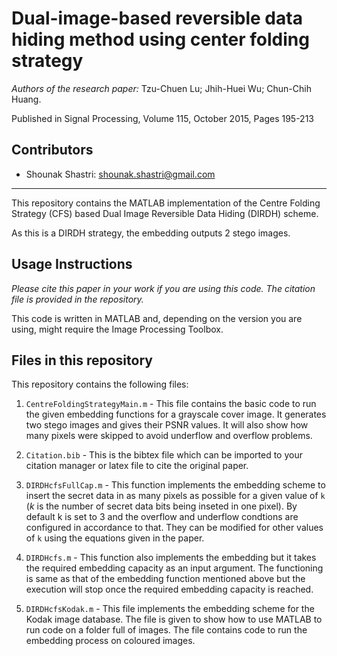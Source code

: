 # Dual-image-based reversible data hiding method using center folding strategy
*Authors of the research paper:* Tzu-Chuen Lu; Jhih-Huei Wu; Chun-Chih Huang.

Published in Signal Processing, Volume 115, October 2015, Pages 195-213

## Contributors
- Shounak Shastri: <shounak.shastri@gmail.com>
---

This repository contains the MATLAB implementation of the Centre Folding Strategy (CFS) based Dual Image Reversible Data Hiding (DIRDH) scheme. 

As this is a DIRDH strategy, the embedding outputs 2 stego images. 


## Usage Instructions

*Please cite this paper in your work if you are using this code. The citation file is provided in the repository.*

This code is written in MATLAB and, depending on the version you are using, might require the Image Processing Toolbox. 

## Files in this repository

This repository contains the following files:

1. `CentreFoldingStrategyMain.m` - This file contains the basic code to run the given embedding functions for a grayscale cover image. It generates two stego images and gives their PSNR values. It will also show how many pixels were skipped to avoid underflow and overflow problems.

2. `Citation.bib` - This is the bibtex file which can be imported to your citation manager or latex file to cite the original paper.

3. `DIRDHcfsFullCap.m` - This function implements the embedding scheme to insert the secret data in as many pixels as possible for a given value of `k` (*k* is the number of secret data bits being inseted in one pixel). By default k is set to 3 and the overflow and underflow condtions are configured in accordance to that. They can be modified for other values of `k` using the equations given in the paper.

4. `DIRDHcfs.m` - This function also implements the embedding but it takes the required embedding capacity as an input argument. The functioning is same as that of the  embedding function mentioned above but the execution will stop once the required embedding capacity is reached. 

5. `DIRDHcfsKodak.m` - This file implements the embedding scheme for the Kodak image database. The file is given to show how to use MATLAB to run code on a folder full of images. The file contains code to run the embedding process on coloured images.
